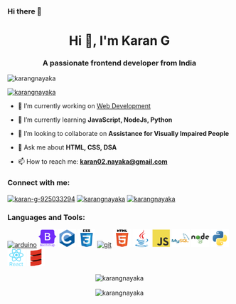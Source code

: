 ### Hi there 👋

<h1 align="center">Hi 👋, I'm Karan G</h1>
<h3 align="center">A passionate frontend developer from India</h3>

<p align="left"> <img src="https://komarev.com/ghpvc/?username=karangnayaka&label=Profile%20views&color=blue&style=flat" alt="karangnayaka" /> </p>

<p align="left"> <a href="https://github.com/ryo-ma/github-profile-trophy"><img src="https://github-profile-trophy.vercel.app/?username=karangnayaka&theme=darkhub" alt="karangnayaka" /></a> </p>

- 🔭 I’m currently working on [Web Development](https://github.com/karangnayaka/The-Complete-Web-Development-Bootcamp)

- 🌱 I’m currently learning **JavaScript, NodeJs, Python**

- 👯 I’m looking to collaborate on **Assistance for Visually Impaired People**

- 💬 Ask me about **HTML, CSS, DSA**

- 📫 How to reach me: **[karan02.nayaka@gmail.com](mailto:karan02.nayaka@gmail.com)**

<h3 align="left">Connect with me:</h3>
<p align="left">
<a href="https://linkedin.com/in/karan-g-925033294" target="blank"><img align="center" src="https://raw.githubusercontent.com/rahuldkjain/github-profile-readme-generator/master/src/images/icons/Social/linked-in-alt.svg" alt="karan-g-925033294" height="30" width="40" /></a>
<a href="https://instagram.com/karangnayaka" target="blank"><img align="center" src="https://raw.githubusercontent.com/rahuldkjain/github-profile-readme-generator/master/src/images/icons/Social/instagram.svg" alt="karangnayaka" height="30" width="40" /></a>
<a href="https://www.leetcode.com/karangnayaka" target="blank"><img align="center" src="https://raw.githubusercontent.com/rahuldkjain/github-profile-readme-generator/master/src/images/icons/Social/leet-code.svg" alt="karangnayaka" height="30" width="40" /></a>
</p>

<h3 align="left">Languages and Tools:</h3>
<p align="left"> 
  <a href="https://www.arduino.cc/" target="_blank"><img src="https://cdn.worldvectorlogo.com/logos/arduino-1.svg" alt="arduino" width="40" height="40"/></a>
  <a href="https://getbootstrap.com" target="_blank"><img src="https://raw.githubusercontent.com/devicons/devicon/master/icons/bootstrap/bootstrap-plain-wordmark.svg" alt="bootstrap" width="40" height="40"/></a>
  <a href="https://www.cprogramming.com/" target="_blank"><img src="https://raw.githubusercontent.com/devicons/devicon/master/icons/c/c-original.svg" alt="c" width="40" height="40"/></a>
  <a href="https://www.w3schools.com/css/" target="_blank"><img src="https://raw.githubusercontent.com/devicons/devicon/master/icons/css3/css3-original-wordmark.svg" alt="css3" width="40" height="40"/></a>
  <a href="https://git-scm.com/" target="_blank"><img src="https://www.vectorlogo.zone/logos/git-scm/git-scm-icon.svg" alt="git" width="40" height="40"/></a>
  <a href="https://www.w3.org/html/" target="_blank"><img src="https://raw.githubusercontent.com/devicons/devicon/master/icons/html5/html5-original-wordmark.svg" alt="html5" width="40" height="40"/></a>
  <a href="https://www.java.com" target="_blank"><img src="https://raw.githubusercontent.com/devicons/devicon/master/icons/java/java-original.svg" alt="java" width="40" height="40"/></a>
  <a href="https://developer.mozilla.org/en-US/docs/Web/JavaScript" target="_blank"><img src="https://raw.githubusercontent.com/devicons/devicon/master/icons/javascript/javascript-original.svg" alt="javascript" width="40" height="40"/></a>
  <a href="https://www.mysql.com/" target="_blank"><img src="https://raw.githubusercontent.com/devicons/devicon/master/icons/mysql/mysql-original-wordmark.svg" alt="mysql" width="40" height="40"/></a>
  <a href="https://nodejs.org" target="_blank"><img src="https://raw.githubusercontent.com/devicons/devicon/master/icons/nodejs/nodejs-original-wordmark.svg" alt="nodejs" width="40" height="40"/></a>
  <a href="https://www.python.org" target="_blank"><img src="https://raw.githubusercontent.com/devicons/devicon/master/icons/python/python-original.svg" alt="python" width="40" height="40"/></a>
  <a href="https://reactjs.org/" target="_blank"><img src="https://raw.githubusercontent.com/devicons/devicon/master/icons/react/react-original-wordmark.svg" alt="react" width="40" height="40"/></a>
  <a href="https://www.scala-lang.org" target="_blank"><img src="https://raw.githubusercontent.com/devicons/devicon/master/icons/scala/scala-original.svg" alt="scala" width="40" height="40"/></a>
</p>

<p align="center"><img align="center" src="https://github-readme-stats.vercel.app/api/top-langs?username=karangnayaka&show_icons=true&locale=en&layout=compact" alt="karangnayaka" /></p>

<p align="center"><img align="center" src="https://github-readme-streak-stats.herokuapp.com/?user=karangnayaka&" alt="karangnayaka" /></p>
